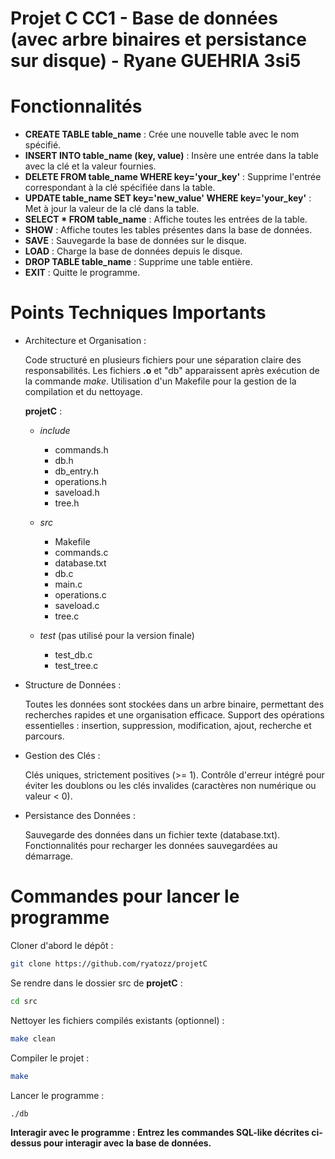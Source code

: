 # Projet C CC1 - Base de données (avec arbre binaires et persistance sur disque) - Ryane GUEHRIA 3si5


# Fonctionnalités

- **CREATE TABLE table_name** : Crée une nouvelle table avec le nom spécifié.
- **INSERT INTO table_name (key, value)** : Insère une entrée dans la table avec la clé et la valeur fournies.
- **DELETE FROM table_name WHERE key='your_key'** : Supprime l'entrée correspondant à la clé spécifiée dans la table.
- **UPDATE table_name SET key='new_value' WHERE key='your_key'** : Met à jour la valeur de la clé dans la table.
- **SELECT * FROM table_name** : Affiche toutes les entrées de la table.
- **SHOW** : Affiche toutes les tables présentes dans la base de données.
- **SAVE** : Sauvegarde la base de données sur le disque.
- **LOAD** : Charge la base de données depuis le disque.
- **DROP TABLE table_name** : Supprime une table entière.
- **EXIT** : Quitte le programme.


# Points Techniques Importants
- Architecture et Organisation :

  Code structuré en plusieurs fichiers pour une séparation claire des responsabilités.
  Les fichiers **.o** et "db" apparaissent après exécution de la commande *make*.
  Utilisation d'un Makefile pour la gestion de la compilation et du nettoyage.

  **projetC** :
    - *include*
        - commands.h
        - db.h
        - db_entry.h
        - operations.h
        - saveload.h
        - tree.h

    - *src*
        - Makefile
        - commands.c
        - database.txt
        - db.c
        - main.c
        - operations.c
        - saveload.c
        - tree.c
     
    - *test* (pas utilisé pour la version finale)
        - test_db.c
        - test_tree.c

- Structure de Données :

  Toutes les données sont stockées dans un arbre binaire, permettant des recherches rapides et une organisation efficace.
  Support des opérations essentielles : insertion, suppression, modification, ajout, recherche et parcours.

- Gestion des Clés :

  Clés uniques, strictement positives (>= 1).
  Contrôle d'erreur intégré pour éviter les doublons ou les clés invalides (caractères non numérique ou valeur < 0).

- Persistance des Données :

  Sauvegarde des données dans un fichier texte (database.txt).
  Fonctionnalités pour recharger les données sauvegardées au démarrage.



# Commandes pour lancer le programme 

Cloner d'abord le dépôt :

```bash
git clone https://github.com/ryatozz/projetC
```
Se rendre dans le dossier src de **projetC** :
```bash
cd src
```

Nettoyer les fichiers compilés existants (optionnel) :
```bash
make clean
```

Compiler le projet :
```bash 
make
```

Lancer le programme :
```bash
./db
```

**Interagir avec le programme : Entrez les commandes SQL-like décrites ci-dessus pour interagir avec la base de données.**
